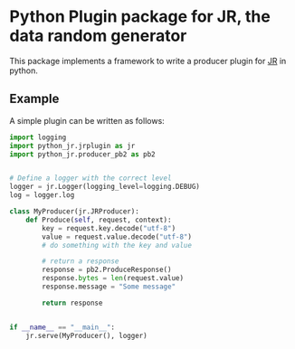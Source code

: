 # Python Plugin package for JR, the data random generator
This package implements a framework to write a producer plugin for [JR](https://github.io/jrnd-io/jrv2) in python.

## Example
A simple plugin can be written as follows:

```python
import logging
import python_jr.jrplugin as jr
import python_jr.producer_pb2 as pb2


# Define a logger with the correct level
logger = jr.Logger(logging_level=logging.DEBUG)
log = logger.log

class MyProducer(jr.JRProducer):
    def Produce(self, request, context):
        key = request.key.decode("utf-8")
        value = request.value.decode("utf-8")
        # do something with the key and value

        # return a response
        response = pb2.ProduceResponse()
        response.bytes = len(request.value)
        response.message = "Some message"

        return response


if __name__ == "__main__":
    jr.serve(MyProducer(), logger)
```
